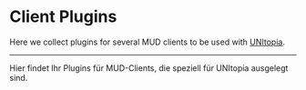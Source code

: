 # Client Plugins

Here we collect plugins for several MUD clients to be used with [UNItopia](https://www.unitopia.de).

---

Hier findet Ihr Plugins für MUD-Clients, die speziell für UNItopia ausgelegt sind.
